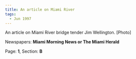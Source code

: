 ```yaml
---  
title: An article on Miami River  
tags:  
  - Jun 1997  
---  
```

  
An article on Miami River bridge tender Jim Wellington. [Photo]  
  
Newspapers: **Miami Morning News or The Miami Herald**  
  
Page: **1**, Section: **B** 
